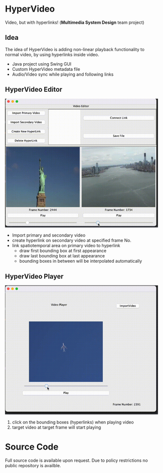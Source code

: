# HyperVideo
Video, but with hyperlinks! (**Multimedia System Design** team project)

## Idea
The idea of HyperVideo is adding non-linear playback functionality to normal video, by using hyperlinks inside video.

- Java project using Swing GUI
- Custom HyperVideo metadata file
- Audio/Video sync while playing and following links

## HyperVideo Editor
![](editor.gif)
- Import primary and secondary video
- create hyperlink on secondary video at specified frame No. 
- link spatiotemporal area on primary video to hyperlink
  - draw first bounding box at first appearance
  - draw last bounding box at last appearance
  - bounding boxes in between will be interpolated automatically

## HyperVideo Player
![](player.gif)
1. click on the bounding boxes (hyperlinks) when playing video
2. target video at target frame will start playing

# Source Code
Full source code is available upon request. Due to policy restrictions no public repository is availble.

